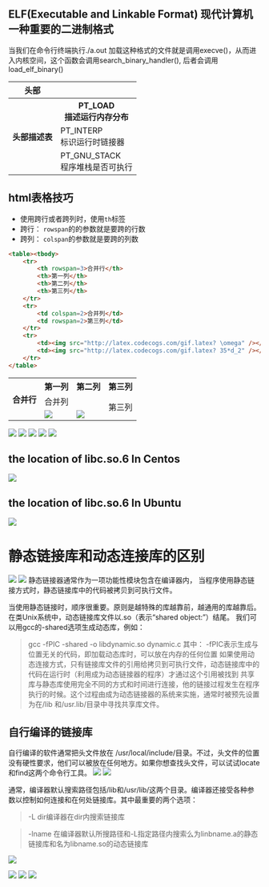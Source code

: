## ELF(Executable and Linkable Format) 现代计算机一种重要的二进制格式

当我们在命令行终端执行./a.out 加载这种格式的文件就是调用execve()，从而进入内核空间，这个函数会调用search_binary_handler(), 后者会调用load_elf_binary()

<table>
    <tr>
        <th rowspan="1">头部</th>
		<td>    </td>
    </tr>
    <tr>
		<th rowspan="3">头部描述表</th>
		<th>PT_LOAD<br>描述运行内存分布</th>
	</tr>
	<tr><td>PT_INTERP<br>标识运行时链接器</td></tr>
	<tr><td>PT_GNU_STACK<br>程序堆栈是否可执行</td></tr>
</table>

##  html表格技巧
- 使用跨行或者跨列时，使用`th`标签
-  跨行： `rowspan`的的参数就是要跨的行数
-  跨列： `colspan`的参数就是要跨的列数

```html
<table><tbody>
    <tr>
        <th rowspan=3>合并行</th>
        <th>第一列</th>
        <th>第二列</th>
        <th>第三列</th>
    </tr>
    <tr>
        <td colspan=2>合并列</td>
        <td rowspan=2>第三列</td>
    </tr>
    <tr>
        <td><img src="http://latex.codecogs.com/gif.latex? \omega" /></td>
        <td><img src="http://latex.codecogs.com/gif.latex? 35*d_2" /></td>
    </tr>
</table>  
```
<table><tbody>
    <tr>
        <th rowspan=3>合并行</th>
        <th>第一列</th>
        <th>第二列</th>
        <th>第三列</th>
    </tr>
    <tr>
        <td colspan=2>合并列</td>
        <td rowspan=2>第三列</td>
    </tr>
    <tr>
        <td><img src="http://latex.codecogs.com/gif.latex? \omega" /></td>
        <td><img src="http://latex.codecogs.com/gif.latex? 35*d_2" /></td>
    </tr>
</table>  


![](http://cdn.jsdelivr.net/gh/MaoYuanxing/imgbed/20220306182308.png)
![](http://cdn.jsdelivr.net/gh/MaoYuanxing/imgbed/20220306190334.png)
![](http://cdn.jsdelivr.net/gh/MaoYuanxing/imgbed/20220306190437.png)
![](http://cdn.jsdelivr.net/gh/MaoYuanxing/imgbed/20220306190940.png)
![](http://cdn.jsdelivr.net/gh/MaoYuanxing/imgbed/20220306191010.png)
 ## the location of libc.so.6 In Centos
![](http://cdn.jsdelivr.net/gh/MaoYuanxing/imgbed/20220306192034.png)

 ## the location of libc.so.6 In Ubuntu
 ![](http://cdn.jsdelivr.net/gh/MaoYuanxing/imgbed/20220306192410.png)
 
 # 静态链接库和动态连接库的区别
 ![](http://cdn.jsdelivr.net/gh/MaoYuanxing/imgbed/20220306194256.png)
 ![](http://cdn.jsdelivr.net/gh/MaoYuanxing/imgbed/20220306194407.png)
 静态链接器通常作为一项功能性模块包含在编译器内， 当程序使用静态链接方式时，静态链接库中的代码被拷贝到可执行文件。
 
 当使用静态链接时，顺序很重要。原则是越特殊的库越靠前，越通用的库越靠后。
在类Unix系统中，动态链接库文件以.so（表示“shared object:”）结尾。
我们可以用gcc的-shared选项生成动态库，例如：
>gcc -fPIC -shared -o libdynamic.so dynamic.c
其中：
> -fPIC表示生成与位置无关的代码，即加载动态库时，可以放在内存的任何位置
如果使用动态连接方式，只有链接库文件的引用给拷贝到可执行文件，动态链接库中的代码在运行时（利用成为动态链接器的程序）才通过这个引用被找到
共享库与静态库使用完全不同的方式和时间进行连接，他的链接过程发生在程序执行的时候。这个过程由成为动态链接器的系统来实施，通常时被预先设置为在/lib 和/usr.lib/目录中寻找共享库文件。



## 自行编译的链接库
自行编译的软件通常把头文件放在 /usr/local/include/目录。不过，头文件的位置没有硬性要求，他们可以被放在任何地方。如果你想查找头文件，可以试试locate和find这两个命令行工具。
![](http://cdn.jsdelivr.net/gh/MaoYuanxing/imgbed/20220306200514.png)
![](http://cdn.jsdelivr.net/gh/MaoYuanxing/imgbed/20220306200620.png)

通常，编译器默认搜索路径包括/lib和/usr/lib/这两个目录。编译器还接受各种参数以控制如何连接和在何处链接库。其中最重要的两个选项：
> -L dir编译器在dir内搜索链接库

>-lname 在编译器默认所搜路径和-L指定路径内搜索么为linbname.a的静态链接库和名为libname.so的动态链接库

![](http://cdn.jsdelivr.net/gh/MaoYuanxing/imgbed/20220306201356.png)

![](http://cdn.jsdelivr.net/gh/MaoYuanxing/imgbed/20220306201537.png)
![](http://cdn.jsdelivr.net/gh/MaoYuanxing/imgbed/20220306201817.png)
![](http://cdn.jsdelivr.net/gh/MaoYuanxing/imgbed/20220306202045.png)
